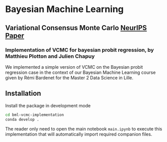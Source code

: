 # Bayesian Machine Learning

## Variational Consensus Monte Carlo <a href="https://papers.nips.cc/paper/2015/file/e94550c93cd70fe748e6982b3439ad3b-Paper.pdf">NeurIPS Paper<a>

### Implementation of VCMC for bayesian probit regression, by Matthieu Plotton and Julien Chapuy

We implemented a simple version of VCMC on the Bayesian probit regression case in the context of our Bayesian Machine Learning course given by Rémi Bardenet for the Master 2 Data Science in Lille.

## Installation

Install the package in development mode

```bash
cd bml-vcmc-implementation
conda develop .
```

The reader only need to open the main notebook `main.ipynb` to execute this implementation that will automatically import required companion files.
